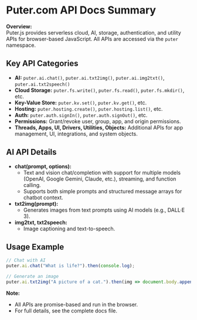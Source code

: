 # Puter.com API Docs Summary

**Overview:**  
Puter.js provides serverless cloud, AI, storage, authentication, and utility APIs for browser-based JavaScript. All APIs are accessed via the `puter` namespace.

## Key API Categories

- **AI:** `puter.ai.chat()`, `puter.ai.txt2img()`, `puter.ai.img2txt()`, `puter.ai.txt2speech()`
- **Cloud Storage:** `puter.fs.write()`, `puter.fs.read()`, `puter.fs.mkdir()`, etc.
- **Key-Value Store:** `puter.kv.set()`, `puter.kv.get()`, etc.
- **Hosting:** `puter.hosting.create()`, `puter.hosting.list()`, etc.
- **Auth:** `puter.auth.signIn()`, `puter.auth.signOut()`, etc.
- **Permissions:** Grant/revoke user, group, app, and origin permissions.
- **Threads, Apps, UI, Drivers, Utilities, Objects:** Additional APIs for app management, UI, integrations, and system objects.

## AI API Details

- **chat(prompt, options):**  
  - Text and vision chat/completion with support for multiple models (OpenAI, Google Gemini, Claude, etc.), streaming, and function calling.
  - Supports both simple prompts and structured message arrays for chatbot context.
- **txt2img(prompt):**  
  - Generates images from text prompts using AI models (e.g., DALL·E 3).
- **img2txt, txt2speech:**  
  - Image captioning and text-to-speech.

## Usage Example

```javascript
// Chat with AI
puter.ai.chat("What is life?").then(console.log);

// Generate an image
puter.ai.txt2img("A picture of a cat.").then(img => document.body.appendChild(img));
```

**Note:**  
- All APIs are promise-based and run in the browser.
- For full details, see the complete docs file.